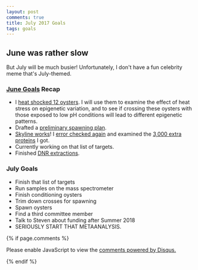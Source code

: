 ```yaml
---
layout: post
comments: true
title: July 2017 Goals
tags: goals
---
```


## June was rather slow

But July will be much busier! Unfortunately, I don't have a fun celebrity meme that's July-themed.

### [June Goals](https://yaaminiv.github.io/June-2017-Goals/) Recap

- I [heat shocked 12 oysters](https://yaaminiv.github.io/Manchester-Heat-Shock-Experiment/). I will use them to examine the effect of heat stress on epigenetic variation, and to see if crossing these oysters with those exposed to low pH conditions will lead to different epigenetic patterns.
- Drafted a [preliminary spawning plan](https://yaaminiv.github.io/Preliminary-Spawning-Plan/).
- [Skyline works](https://yaaminiv.github.io/Skyline-Attempt-3/)! I [error checked again](https://yaaminiv.github.io/Skyline-Error-Checking-Round2/) and examined the [3,000 extra proteins](https://yaaminiv.github.io/Full-Skyline-Preliminary-Analysis/) I got.
- Currently working on that list of targets.
- Finished [DNR extractions](https://yaaminiv.github.io/DNR-Desalting-Round2/).

### July Goals

- Finish that list of targets
- Run samples on the mass spectrometer
- Finish conditioning oysters
- Trim down crosses for spawning
- Spawn oysters
- Find a third committee member
- Talk to Steven about funding after Summer 2018
- SERIOUSLY START THAT METAANALYSIS.

{% if page.comments %}

<div id="disqus_thread"></div>
<script>

/**
*  RECOMMENDED CONFIGURATION VARIABLES: EDIT AND UNCOMMENT THE SECTION BELOW TO INSERT DYNAMIC VALUES FROM YOUR PLATFORM OR CMS.
*  LEARN WHY DEFINING THESE VARIABLES IS IMPORTANT: https://disqus.com/admin/universalcode/#configuration-variables*/
/*
var disqus_config = function () {
this.page.url = PAGE_URL;  // Replace PAGE_URL with your page's canonical URL variable
this.page.identifier = PAGE_IDENTIFIER; // Replace PAGE_IDENTIFIER with your page's unique identifier variable
};
*/
(function() { // DON'T EDIT BELOW THIS LINE
var d = document, s = d.createElement('script');
s.src = 'https://the-responsible-grad-student.disqus.com/embed.js';
s.setAttribute('data-timestamp', +new Date());
(d.head || d.body).appendChild(s);
})();
</script>
<noscript>Please enable JavaScript to view the <a href="https://disqus.com/?ref_noscript">comments powered by Disqus.</a></noscript>

{% endif %}

<script id="dsq-count-scr" src="//the-responsible-grad-student.disqus.com/count.js" async></script>
